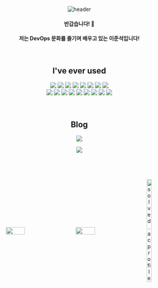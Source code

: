 <div align="center">
  
  ![header](https://capsule-render.vercel.app/api?type=waving&color=gradient&customColorList=6,12,24&text=Welcome%20to%20Junnn0021's%20GitHub%20😀&animation=twinkling&fontSize=48&fontAlignY=30&fontAlign=50&height=160)
  
  #### 반갑습니다! 🙌
  #### 저는 DevOps 문화를 즐기며 배우고 있는 이준석입니다!
  
  <br>
  
 ## I've ever used
  <img src="https://img.shields.io/badge/AWS-232F3E?style=stylefor-the-badge&logo=Amazon AWS&logoColor=FAFAFA"/>
  <img src="https://img.shields.io/badge/GCP-4285F4?stylefor-the-badge&logo=Google Cloud&logoColor=FAFAFA"/>
  <img src="https://img.shields.io/badge/Apache-D22128?stylefor-the-badge&logo=Apache&logoColor=FAFAFA"/>
  <img src="https://img.shields.io/badge/Tomcat-F8DC75?stylefor-the-badge&logo=Apache Tomcat&logoColor=000000"/>
  <img src="https://img.shields.io/badge/Docker-2496ED?style=stylefor-the-badge&logo=Docker&logoColor=FAFAFA"/>
  <img src="https://img.shields.io/badge/Kubernetes-326CE5?style=stylefor-the-badge&logo=Kubernetes&logoColor=FAFAFA"/>
 <!-- <img src="https://img.shields.io/badge/Fastify-000000?style=stylefor-the-badge&logo=Fastify&logoColor=FAFAFA"/>
  <img src="https://img.shields.io/badge/Express-000000?style=stylefor-the-badge&logo=Express&logoColor=FAFAFA"/> --!>
  <img src="https://img.shields.io/badge/Postman-FF6C37?style=stylefor-the-badge&logo=Postman&logoColor=FAFAFA"/>
  <img src="https://img.shields.io/badge/GitHub Actions-2088FF?style=stylefor-the-badge&logo=GitHub Actions&logoColor=FAFAFA"/>
  <br>
  <img src="https://img.shields.io/badge/Grafana-F46800?style=stylefor-the-badge&logo=Grafana&logoColor=FAFAFA"/>
  <img src="https://img.shields.io/badge/JavaScript-F7DF1E?style=stylefor-the-badge&logo=JavaScript&logoColor=000000"/>
  <img src="https://img.shields.io/badge/Linux-FCC624?style=stylefor-the-badge&logo=Linux&logoColor=000000"/>
 <!-- <img src="https://img.shields.io/badge/MongoDB-47A248?style=stylefor-the-badge&logo=MongoDB&logoColor=FAFAFA"/> --!>
  <img src="https://img.shields.io/badge/MySQL-4479A1?style=stylefor-the-badge&logo=MySQL&logoColor=FAFAFA"/>
  <img src="https://img.shields.io/badge/NGINX-009639?style=stylefor-the-badge&logo=NGINX&logoColor=FAFAFA"/>
  <img src="https://img.shields.io/badge/Node.js-339933?style=stylefor-the-badge&logo=Node.js&logoColor=FAFAFA"/>
  <img src="https://img.shields.io/badge/Serverless-FD5750?style=stylefor-the-badge&logo=Serverless&logoColor=FAFAFA"/>
  <img src="https://img.shields.io/badge/Terraform-7B42BC?style=stylefor-the-badge&logo=Terraform&logoColor=FAFAFA"/>
  <img src="https://img.shields.io/badge/VS Code-007ACC?style=stylefor-the-badge&logo=Visual Studio Code&logoColor=FAFAFA"/>
  
  <br>
  <br>
  <br>

  
  ## Blog
  <a href="https://junnn0021.github.io/">
    <img 
        src="http://img.shields.io/badge/-GitHub.io-222222?style=stylefor-the-badge&logo=github&logoColor=FAFAFA&link=https://www.instagram.com/js.xee/"/>
  </a>
  <p>
  <a href="https://velog.io/@junnn0021">
    <img 
        src="http://img.shields.io/badge/-Velog-20C997?style=stylefor-the-badge&logo=Velog&logoColor=FAFAFA&link=https://velog.io/@junnn0021"/>
  </a>










  <br>
  <br>
  <br>
  <br>

<div style="display: flex; flex-wrap: wrap; justify-content: space-between; align-items: center; margin: 20px 0;">
  <img src="https://github-readme-stats.vercel.app/api/top-langs/?username=junnn0021&layout=compact" style="width: 32%; max-width: 350px; margin-bottom: 20px;">
  <img src="https://github-readme-stats.vercel.app/api?username=junnn0021&count_private=true&show_icons=true" style="width: 32%; max-width: 350px; margin-bottom: 20px;">
  <a href="https://solved.ac/junnn0021">
    <img src="http://mazassumnida.wtf/api/v2/generate_badge?boj=junnn0021" alt="solved.ac profile" style="width: 32%; max-width: 350px; margin-bottom: 20px;">




  

</div>




  

